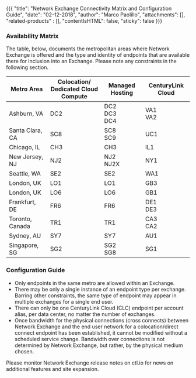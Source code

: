 {{{
  "title": "Network Exchange Connectivity Matrix and Configuration Guide",
  "date": "02-12-2018",
  "author": "Marco Paolillo",
  "attachments": [],
  "related-products" : [],
  "contentIsHTML": false,
  "sticky": false
}}}

### Availability Matrix

The table, below, documents the metropolitan areas where Network Exchange is offered and the type and identity of endpoints that are available there for inclusion into an Exchange. Please note any constraints in the following section.

Metro Area|Colocation/<br>Dedicated Cloud Compute|Managed Hosting|CenturyLink Cloud
----------|------------------------------------|---------------|-----------------
Ashburn, VA|DC2|DC2<br>DC3<br>DC4|VA1<br>VA2
Santa Clara, CA|SC8|SC8<br>SC9|UC1
Chicago, IL|CH3|CH3|IL1
New Jersey, NJ|NJ2|NJ2<br>NJ2X|NY1
Seattle, WA|SE2|SE2|WA1
London, UK|LO1|LO1|GB3
London, UK|LO6|LO6|GB1
Frankfurt, DE|FR6|FR6|DE1<br>DE3
Toronto, Canada|TR1|TR1|CA3<br>CA2
Sydney, AU|SY7|SY7|AU1
Singapore, SG|SG2|SG2<br>SG8|SG1


### Configuration Guide

* Only endpoints in the same metro are allowed within an Exchange.
* There may be only a single instance of an endpoint type per exchange. Barring other constraints, the same type of endpoint may appear in multiple exchanges for a single end user.
* There can only be one CenturyLink Cloud (CLC) endpoint per account alias, per data center, no matter the number of exchanges.
* Once bandwidth for the physical connections (cross connects) between Network Exchange and the end user network for a colocation/direct connect endpoint has been established, it cannot be modified without a scheduled service change. Bandwidth over connections is not determined by Network Exchange, but rather, by the physical medium chosen.

Please monitor Network Exchange release notes on ctl.io for news on additional features and site expansion. 

